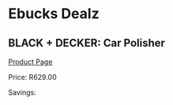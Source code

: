 
# Ebucks Dealz
## BLACK + DECKER: Car Polisher
[Product Page](https://www.ebucks.com/web/shop/productSelected.do?prodId=570864288&catId=336131693)

Price: R629.00

Savings: 


	